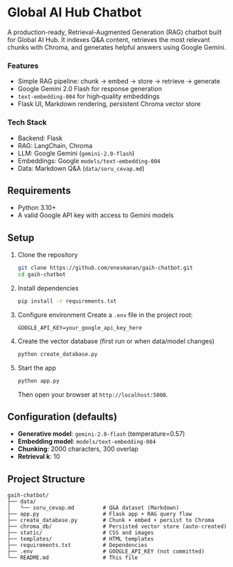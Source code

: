 # Global AI Hub Chatbot 

A production-ready, Retrieval-Augmented Generation (RAG) chatbot built for Global AI Hub. It indexes Q&A content, retrieves the most relevant chunks with Chroma, and generates helpful answers using Google Gemini.

### Features
- Simple RAG pipeline: chunk → embed → store → retrieve → generate
- Google Gemini 2.0 Flash for response generation
- `text-embedding-004` for high‑quality embeddings
- Flask UI, Markdown rendering, persistent Chroma vector store

### Tech Stack
- Backend: Flask
- RAG: LangChain, Chroma
- LLM: Google Gemini (`gemini-2.0-flash`)
- Embeddings: Google `models/text-embedding-004`
- Data: Markdown Q&A (`data/soru_cevap.md`)

## Requirements
- Python 3.10+
- A valid Google API key with access to Gemini models

## Setup
1. Clone the repository
   ```bash
   git clone https://github.com/enesmanan/gaih-chatbot.git
   cd gaih-chatbot
   ```

2. Install dependencies
   ```bash
   pip install -r requirements.txt
   ```

3. Configure environment
   Create a `.env` file in the project root:
   ```
   GOOGLE_API_KEY=your_google_api_key_here
   ```

4. Create the vector database (first run or when data/model changes)
   ```bash
   python create_database.py
   ```

5. Start the app
   ```bash
   python app.py
   ```
   Then open your browser at `http://localhost:5000`.

## Configuration (defaults)
- **Generative model**: `gemini-2.0-flash` (temperature=0.57)
- **Embedding model**: `models/text-embedding-004`
- **Chunking**: 2000 characters, 300 overlap
- **Retrieval k**: 10

## Project Structure
```
gaih-chatbot/
├── data/
│   └── soru_cevap.md         # Q&A dataset (Markdown)
├── app.py                    # Flask app + RAG query flow
├── create_database.py        # Chunk + embed + persist to Chroma
├── chroma_db/                # Persisted vector store (auto-created)
├── static/                   # CSS and images
├── templates/                # HTML templates
├── requirements.txt          # Dependencies
├── .env                      # GOOGLE_API_KEY (not committed)
└── README.md                 # This file
```